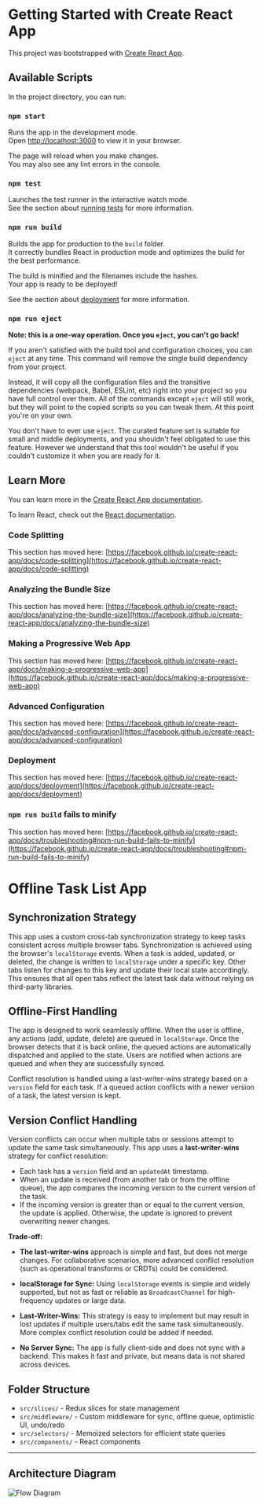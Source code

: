 # Getting Started with Create React App

This project was bootstrapped with [Create React App](https://github.com/facebook/create-react-app).

## Available Scripts

In the project directory, you can run:

### `npm start`

Runs the app in the development mode.\
Open [http://localhost:3000](http://localhost:3000) to view it in your browser.

The page will reload when you make changes.\
You may also see any lint errors in the console.

### `npm test`

Launches the test runner in the interactive watch mode.\
See the section about [running tests](https://facebook.github.io/create-react-app/docs/running-tests) for more information.

### `npm run build`

Builds the app for production to the `build` folder.\
It correctly bundles React in production mode and optimizes the build for the best performance.

The build is minified and the filenames include the hashes.\
Your app is ready to be deployed!

See the section about [deployment](https://facebook.github.io/create-react-app/docs/deployment) for more information.

### `npm run eject`

**Note: this is a one-way operation. Once you `eject`, you can't go back!**

If you aren't satisfied with the build tool and configuration choices, you can `eject` at any time. This command will remove the single build dependency from your project.

Instead, it will copy all the configuration files and the transitive dependencies (webpack, Babel, ESLint, etc) right into your project so you have full control over them. All of the commands except `eject` will still work, but they will point to the copied scripts so you can tweak them. At this point you're on your own.

You don't have to ever use `eject`. The curated feature set is suitable for small and middle deployments, and you shouldn't feel obligated to use this feature. However we understand that this tool wouldn't be useful if you couldn't customize it when you are ready for it.

## Learn More

You can learn more in the [Create React App documentation](https://facebook.github.io/create-react-app/docs/getting-started).

To learn React, check out the [React documentation](https://reactjs.org/).

### Code Splitting

This section has moved here: [https://facebook.github.io/create-react-app/docs/code-splitting](https://facebook.github.io/create-react-app/docs/code-splitting)

### Analyzing the Bundle Size

This section has moved here: [https://facebook.github.io/create-react-app/docs/analyzing-the-bundle-size](https://facebook.github.io/create-react-app/docs/analyzing-the-bundle-size)

### Making a Progressive Web App

This section has moved here: [https://facebook.github.io/create-react-app/docs/making-a-progressive-web-app](https://facebook.github.io/create-react-app/docs/making-a-progressive-web-app)

### Advanced Configuration

This section has moved here: [https://facebook.github.io/create-react-app/docs/advanced-configuration](https://facebook.github.io/create-react-app/docs/advanced-configuration)

### Deployment

This section has moved here: [https://facebook.github.io/create-react-app/docs/deployment](https://facebook.github.io/create-react-app/docs/deployment)

### `npm run build` fails to minify

This section has moved here: [https://facebook.github.io/create-react-app/docs/troubleshooting#npm-run-build-fails-to-minify](https://facebook.github.io/create-react-app/docs/troubleshooting#npm-run-build-fails-to-minify)

# Offline Task List App

## Synchronization Strategy

This app uses a custom cross-tab synchronization strategy to keep tasks consistent across multiple browser tabs. Synchronization is achieved using the browser's `localStorage` events. When a task is added, updated, or deleted, the change is written to `localStorage` under a specific key. Other tabs listen for changes to this key and update their local state accordingly. This ensures that all open tabs reflect the latest task data without relying on third-party libraries.


## Offline-First Handling

The app is designed to work seamlessly offline. When the user is offline, any actions (add, update, delete) are queued in `localStorage`. Once the browser detects that it is back online, the queued actions are automatically dispatched and applied to the state. Users are notified when actions are queued and when they are successfully synced.

Conflict resolution is handled using a last-writer-wins strategy based on a `version` field for each task. If a queued action conflicts with a newer version of a task, the latest version is kept.

## Version Conflict Handling

Version conflicts can occur when multiple tabs or sessions attempt to update the same task simultaneously. This app uses a **last-writer-wins** strategy for conflict resolution:

- Each task has a `version` field and an `updatedAt` timestamp.
- When an update is received (from another tab or from the offline queue), the app compares the incoming version to the current version of the task.
- If the incoming version is greater than or equal to the current version, the update is applied. Otherwise, the update is ignored to prevent overwriting newer changes.


**Trade-off:**
- **The last-writer-wins** approach is simple and fast, but does not merge changes. For collaborative scenarios, more advanced conflict resolution (such as operational transforms or CRDTs) could be considered.

- **localStorage for Sync:** Using `localStorage` events is simple and widely supported, but not as fast or reliable as `BroadcastChannel` for high-frequency updates or large data.
- **Last-Writer-Wins:** This strategy is easy to implement but may result in lost updates if multiple users/tabs edit the same task simultaneously. More complex conflict resolution could be added if needed.
- **No Server Sync:** The app is fully client-side and does not sync with a backend. This makes it fast and private, but means data is not shared across devices.

## Folder Structure

- `src/slices/` - Redux slices for state management
- `src/middleware/` - Custom middleware for sync, offline queue, optimistic UI, undo/redo
- `src/selectors/` - Memoized selectors for efficient state queries
- `src/components/` - React components

---
## Architecture Diagram
![Flow Diagram](./assets/flow-diagram.png)